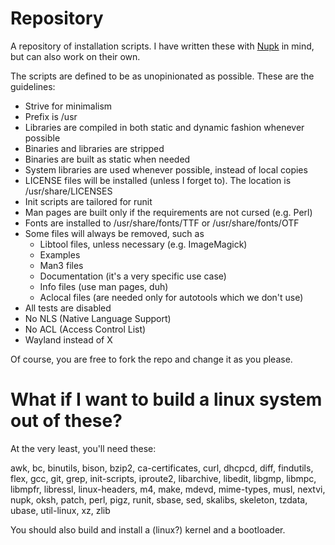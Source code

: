# Repository
A repository of installation scripts. I have written these with [Nupk](https://github.com/Skimmeroni/Nupk) in mind,
but can also work on their own.

The scripts are defined to be as unopinionated as possible.
These are the guidelines:

+ Strive for minimalism
+ Prefix is /usr
+ Libraries are compiled in both static and dynamic fashion whenever possible
+ Binaries and libraries are stripped
+ Binaries are built as static when needed
+ System libraries are used whenever possible, instead of local copies
+ LICENSE files will be installed (unless I forget to). The location is /usr/share/LICENSES
+ Init scripts are tailored for runit
+ Man pages are built only if the requirements are not cursed (e.g. Perl)
+ Fonts are installed to /usr/share/fonts/TTF or /usr/share/fonts/OTF
+ Some files will always be removed, such as
  + Libtool files, unless necessary (e.g. ImageMagick)
  + Examples
  + Man3 files
  + Documentation (it's a very specific use case)
  + Info files (use man pages, duh)
  + Aclocal files (are needed only for autotools which we don't use)
+ All tests are disabled
+ No NLS (Native Language Support)
+ No ACL (Access Control List)
+ Wayland instead of X

Of course, you are free to fork the repo and change it as you please.

# What if I want to build a linux system out of these?
At the very least, you'll need these:

awk, bc, binutils, bison, bzip2, ca-certificates, curl, dhcpcd, diff,
findutils, flex, gcc, git, grep, init-scripts, iproute2, libarchive,
libedit, libgmp, libmpc, libmpfr, libressl, linux-headers, m4, make,
mdevd, mime-types, musl, nextvi, nupk, oksh, patch, perl, pigz, runit,
sbase, sed, skalibs, skeleton, tzdata, ubase, util-linux, xz, zlib

You should also build and install a (linux?) kernel and a bootloader.
